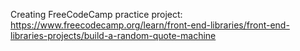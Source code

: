 Creating FreeCodeCamp practice project: 
https://www.freecodecamp.org/learn/front-end-libraries/front-end-libraries-projects/build-a-random-quote-machine
